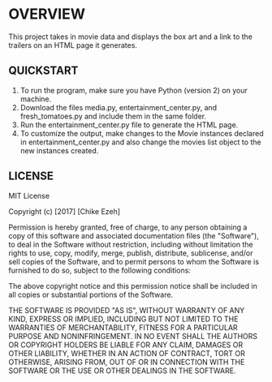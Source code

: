 # **OVERVIEW**

This project takes in movie data and displays the box art and a link to the trailers on an HTML page it generates. 

## **QUICKSTART**

1. To run the program, make sure you have Python (version 2) on your machine.
2. Download the files media.py, entertainment_center.py, and fresh_tomatoes.py and include them in the same folder.
3. Run the entertainment_center.py file to generate the HTML page.
4. To customize the output, make changes to the Movie instances declared in entertainment_center.py and also change the movies list object to the new instances created.

## **LICENSE**
MIT License

Copyright (c) [2017] [Chike Ezeh]

Permission is hereby granted, free of charge, to any person obtaining a copy
of this software and associated documentation files (the "Software"), to deal
in the Software without restriction, including without limitation the rights
to use, copy, modify, merge, publish, distribute, sublicense, and/or sell
copies of the Software, and to permit persons to whom the Software is
furnished to do so, subject to the following conditions:

The above copyright notice and this permission notice shall be included in all
copies or substantial portions of the Software.

THE SOFTWARE IS PROVIDED "AS IS", WITHOUT WARRANTY OF ANY KIND, EXPRESS OR
IMPLIED, INCLUDING BUT NOT LIMITED TO THE WARRANTIES OF MERCHANTABILITY,
FITNESS FOR A PARTICULAR PURPOSE AND NONINFRINGEMENT. IN NO EVENT SHALL THE
AUTHORS OR COPYRIGHT HOLDERS BE LIABLE FOR ANY CLAIM, DAMAGES OR OTHER
LIABILITY, WHETHER IN AN ACTION OF CONTRACT, TORT OR OTHERWISE, ARISING FROM,
OUT OF OR IN CONNECTION WITH THE SOFTWARE OR THE USE OR OTHER DEALINGS IN THE
SOFTWARE.
